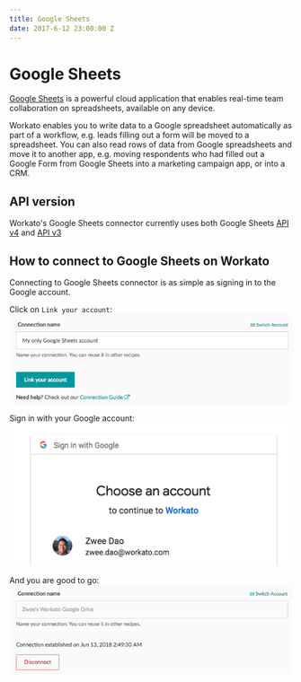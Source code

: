 ```yaml
---
title: Google Sheets
date: 2017-6-12 23:00:00 Z
---
```


# Google Sheets
[Google Sheets](https://www.google.com/sheets/about/) is a powerful cloud application that enables real-time team collaboration on spreadsheets, available on any device.

Workato enables you to write data to a Google spreadsheet automatically as part of a workflow, e.g. leads filling out a form will be moved to a spreadsheet. You can also read rows of data from Google spreadsheets and move it to another app, e.g. moving respondents who had filled out a Google Form from Google Sheets into a marketing campaign app, or into a CRM.

## API version
Workato's Google Sheets connector currently uses both Google Sheets [API v4](https://developers.google.com/sheets/api/) and [API v3](https://developers.google.com/sheets/api/v3/)

## How to connect to Google Sheets on Workato
Connecting to Google Sheets connector is as simple as signing in to the Google account.

Click on `Link your account`:
![Setup step 1](/assets/images/connectors/google-sheets/setup-1.png)

Sign in with your Google account:
![Setup step 2](/assets/images/connectors/google-sheets/setup-2.png)

And you are good to go:
![Setup step 3](/assets/images/connectors/google-sheets/setup-3.png)
